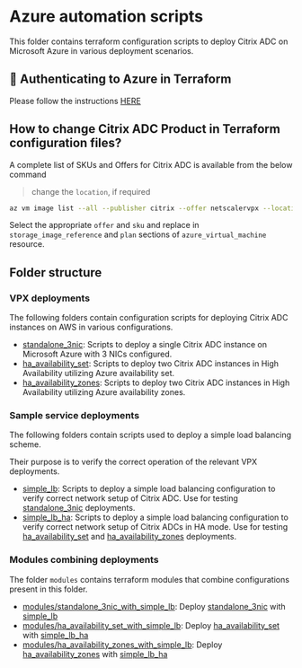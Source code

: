 # Azure automation scripts

This folder contains terraform configuration scripts to
deploy Citrix ADC on Microsoft Azure in various deployment scenarios.

## 🔐 Authenticating to Azure in Terraform

Please follow the instructions [HERE](https://registry.terraform.io/providers/hashicorp/azurerm/latest/docs/guides/azure_cli)

## How to change Citrix ADC Product in Terraform configuration files?

A complete list of SKUs and Offers for Citrix ADC is available from the below command  
> change the `location`, if required   

```bash
az vm image list --all --publisher citrix --offer netscalervpx --location eastus --output table
```
Select the appropriate `offer` and `sku` and replace in `storage_image_reference` and `plan` sections of `azure_virtual_machine` resource.



## Folder structure

### VPX deployments

The following folders contain configuration scripts for deploying Citrix ADC instances on AWS in
various configurations.

* [standalone_3nic](./standalone_3nic): Scripts to deploy a single Citrix ADC instance on Microsoft Azure with 3 NICs configured.
* [ha_availability_set](./ha_availability_set): Scripts to deploy two Citrix ADC instances in High Availability utilizing Azure availability set.
* [ha_availability_zones](./ha_availability_zones): Scripts to deploy two Citrix ADC instances in High Availability utilizing Azure availability zones.

### Sample service deployments

The following folders contain scripts used to deploy a simple load balancing scheme.

Their purpose is to verify the correct operation of the relevant VPX deployments.

* [simple_lb](./simple_lb): Scripts to deploy a simple load balancing configuration to verify correct network setup of Citrix ADC.
Use for testing [standalone_3nic](./standalone_3nic) deployments.
* [simple_lb_ha](./simple_lb_ha): Scripts to deploy a simple load balancing configuration to verify correct network setup of Citrix ADCs in HA mode.
Use for testing [ha_availability_set](./ha_availability_set) and [ha_availability_zones](./ha_availability_zones) deployments.


### Modules combining deployments

The folder `modules` contains terraform modules that combine configurations
present in this folder.

* [modules/standalone_3nic_with_simple_lb](./modules/standalone_3nic_with_simple_lb): Deploy [standalone_3nic](./standalone_3nic) with [simple_lb](./simple_lb)
* [modules/ha_availability_set_with_simple_lb](modules/ha_availability_set_with_simple_lb): Deploy [ha_availability_set](./ha_availability_set) with [simple_lb_ha](./simple_lb_ha)
* [modules/ha_availability_zones_with_simple_lb](modules/ha_availability_zones_with_simple_lb): Deploy [ha_availability_zones](./ha_availability_zones) with [simple_lb_ha](./simple_lb_ha)

